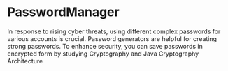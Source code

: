 # PasswordManager

 In response to rising cyber threats, using different complex passwords for various accounts is crucial. Password generators are helpful for creating strong passwords. To enhance security, you can save passwords in encrypted form by studying Cryptography and Java Cryptography Architecture
